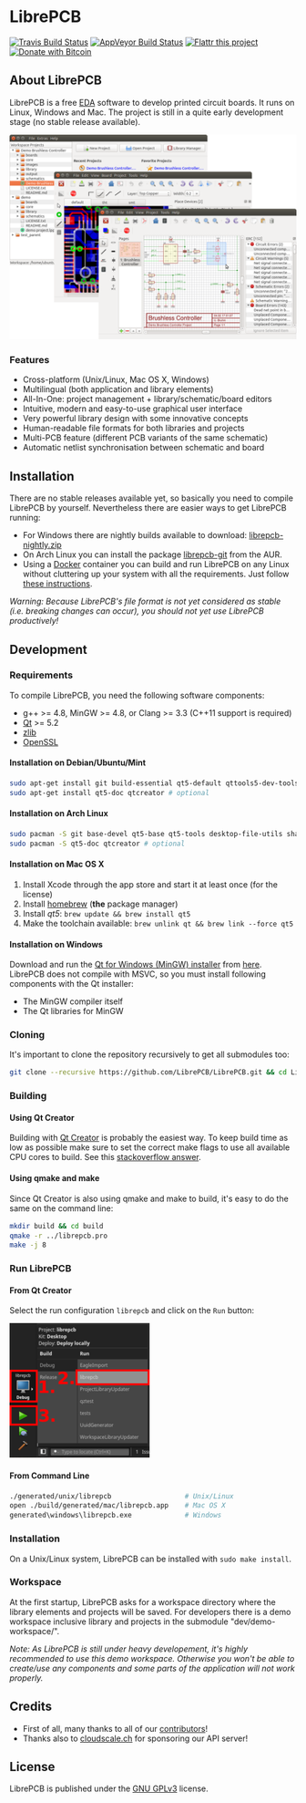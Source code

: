 # LibrePCB

[![Travis Build Status](https://travis-ci.org/LibrePCB/LibrePCB.svg?branch=master)](https://travis-ci.org/LibrePCB/LibrePCB)
[![AppVeyor Build Status](https://ci.appveyor.com/api/projects/status/jq41j14jlgs6rxsn/branch/master?svg=true)](https://ci.appveyor.com/project/librepcb/librepcb/branch/master)
[![Flattr this project](https://img.shields.io/badge/flattr-donate-yellow.svg)](https://flattr.com/submit/auto?user_id=LibrePCB&url=https://github.com/LibrePCB/LibrePCB&title=LibrePCB&language=&tags=github&category=software)
[![Donate with Bitcoin](https://img.shields.io/badge/bitcoin-donate-yellow.svg)](https://blockchain.info/address/1FiXZxoXe3px1nNuNygRb1NwcYr6U8AvG8)


## About LibrePCB

LibrePCB is a free [EDA](https://en.wikipedia.org/wiki/Electronic_design_automation)
software to develop printed circuit boards. It runs on Linux, Windows and Mac.
The project is still in a quite early development stage (no stable release available).

![Screenshot](doc/screenshot.png)

### Features

- Cross-platform (Unix/Linux, Mac OS X, Windows)
- Multilingual (both application and library elements)
- All-In-One: project management + library/schematic/board editors
- Intuitive, modern and easy-to-use graphical user interface
- Very powerful library design with some innovative concepts
- Human-readable file formats for both libraries and projects
- Multi-PCB feature (different PCB variants of the same schematic)
- Automatic netlist synchronisation between schematic and board


## Installation

There are no stable releases available yet, so basically you need to compile
LibrePCB by yourself. Nevertheless there are easier ways to get LibrePCB running:

- For Windows there are nightly builds available to download: 
  [librepcb-nightly.zip](https://ci.appveyor.com/api/projects/librepcb/librepcb/artifacts/build/librepcb-nightly.zip?branch=master)
- On Arch Linux you can install the package 
  [librepcb-git](https://aur.archlinux.org/packages/librepcb-git/) from the AUR.
- Using a [Docker](https://www.docker.com/) container you can build and run LibrePCB
  on any Linux without cluttering up your system with all the requirements. Just follow
  [these instructions](https://github.com/LibrePCB/LibrePCB/tree/master/dev/docker).

*Warning: Because LibrePCB's file format is not yet considered as stable (i.e.
breaking changes can occur), you should not yet use LibrePCB productively!*


## Development

### Requirements

To compile LibrePCB, you need the following software components:

- g++ >= 4.8, MinGW >= 4.8, or Clang >= 3.3 (C++11 support is required)
- [Qt](http://www.qt.io/download-open-source/) >= 5.2
- [zlib](http://www.zlib.net/)
- [OpenSSL](https://www.openssl.org/)

#### Installation on Debian/Ubuntu/Mint

```bash
sudo apt-get install git build-essential qt5-default qttools5-dev-tools libglu1-mesa-dev openssl zlib1g zlib1g-dev
sudo apt-get install qt5-doc qtcreator # optional
```

#### Installation on Arch Linux

```bash
sudo pacman -S git base-devel qt5-base qt5-tools desktop-file-utils shared-mime-info openssl zlib
sudo pacman -S qt5-doc qtcreator # optional
```

#### Installation on Mac OS X

1. Install Xcode through the app store and start it at least once (for the license)
2. Install [homebrew](https://github.com/Homebrew/brew) (**the** package manager)
3. Install *qt5*: `brew update && brew install qt5`
4. Make the toolchain available: `brew unlink qt && brew link --force qt5`

#### Installation on Windows

Download and run the 
[Qt for Windows (MinGW) installer](http://download.qt.io/official_releases/qt/5.8/5.8.0/qt-opensource-windows-x86-mingw530-5.8.0.exe) 
from [here](https://www.qt.io/download-open-source/). LibrePCB does not compile 
with MSVC, so you must install following components with the Qt installer:

- The MinGW compiler itself
- The Qt libraries for MinGW

### Cloning

It's important to clone the repository recursively to get all submodules too:

```bash
git clone --recursive https://github.com/LibrePCB/LibrePCB.git && cd LibrePCB
```

### Building

#### Using Qt Creator

Building with [Qt Creator](http://doc.qt.io/qtcreator/) is probably the easiest
way. To keep build time as low as possible make sure to set the correct make
flags to use all available CPU cores to build. See this [stackoverflow
answer](https://stackoverflow.com/questions/8860712/setting-default-make-options-for-qt-creator).

#### Using qmake and make

Since Qt Creator is also using qmake and make to build, it's easy to do the same
on the command line:

```bash
mkdir build && cd build
qmake -r ../librepcb.pro
make -j 8
```

### Run LibrePCB

#### From Qt Creator

Select the run configuration `librepcb` and click on the `Run` button:

![qtcreator_run](doc/qtcreator_run.png)

#### From Command Line

```bash
./generated/unix/librepcb                  # Unix/Linux
open ./build/generated/mac/librepcb.app    # Mac OS X
generated\windows\librepcb.exe             # Windows
```

### Installation

On a Unix/Linux system, LibrePCB can be installed with `sudo make install`.

### Workspace

At the first startup, LibrePCB asks for a workspace directory where the library
elements and projects will be saved.  For developers there is a demo workspace
inclusive library and projects in the submodule "dev/demo-workspace/".

*Note: As LibrePCB is still under heavy developement, it's highly recommended to
use this demo workspace. Otherwise you won't be able to create/use any 
components and some parts of the application will not work properly.*


## Credits

- First of all, many thanks to all of our [contributors](AUTHORS.md)!
- Thanks also to [cloudscale.ch](https://www.cloudscale.ch/) for sponsoring our 
  API server!


## License

LibrePCB is published under the [GNU GPLv3](http://www.gnu.org/licenses/gpl-3.0.html) license.
